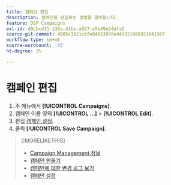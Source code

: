 ```yaml
---
title: 캠페인 편집
description: 캠페인을 편집하는 방법을 알아봅니다.
feature: DSP Campaigns
exl-id: d0cbcd11-138a-41be-a027-e5e49e24afa2
source-git-commit: 4085c1b21c0fe84653978e449321868921841367
workflow-type: tm+mt
source-wordcount: '43'
ht-degree: 2%

---
```


# 캠페인 편집

1. 주 메뉴에서 **[!UICONTROL Campaigns]**.
1. 캠페인 이름 옆의  **[!UICONTROL ...]** > **[!UICONTROL Edit]**.
1. 편집 [캠페인 설정](campaign-settings.md).
1. 클릭 **[!UICONTROL Save Campaign]**.

>[!MORELIKETHIS]
>
>* [Campaign Management 정보](campaign-about.md)
>* [캠페인 만들기](campaign-create.md)
>* [캠페인에 대한 변경 로그 보기](campaign-change-log.md)
>* [캠페인 설정](campaign-settings.md)

